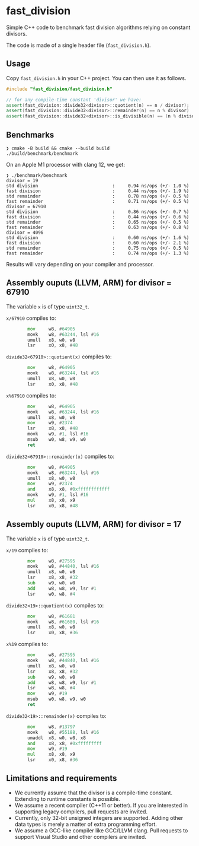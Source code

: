 # fast_division
Simple C++ code to benchmark fast division algorithms relying on constant divisors.

The code is made of a single header file (`fast_division.h`).

## Usage

Copy `fast_division.h` in your C++ project. You can then use it as follows.

```C++
#include "fast_division/fast_division.h"

// for any compile-time constant 'divisor' we have:
assert(fast_division::divide32<divisor>::quotient(n) == n / divisor);
assert(fast_division::divide32<divisor>::remainder(n) == n % divisor)
assert(fast_division::divide32<divisor>::is_divisible(n) == (n % divisor == 0));
```

## Benchmarks

```
❯ cmake -B build && cmake --build build
./build/benchmark/benchmark
```

On an Apple M1 processor with clang 12, we get:

```
❯ ./benchmark/benchmark
divisor = 19
std division                            :     0.94 ns/ops (+/- 1.0 %)
fast division                           :     0.44 ns/ops (+/- 1.9 %)
std remainder                           :     0.78 ns/ops (+/- 0.5 %)
fast remainder                          :     0.71 ns/ops (+/- 0.5 %)
divisor = 67910
std division                            :     0.86 ns/ops (+/- 0.7 %)
fast division                           :     0.44 ns/ops (+/- 0.6 %)
std remainder                           :     0.65 ns/ops (+/- 0.5 %)
fast remainder                          :     0.63 ns/ops (+/- 0.8 %)
divisor = 4096
std division                            :     0.60 ns/ops (+/- 1.6 %)
fast division                           :     0.60 ns/ops (+/- 2.1 %)
std remainder                           :     0.75 ns/ops (+/- 0.5 %)
fast remainder                          :     0.74 ns/ops (+/- 1.3 %)
```

Results will vary depending on your compiler and processor.

## Assembly ouputs (LLVM, ARM) for divisor = 67910

The variable `x` is of type `uint32_t`.

`x/67910` compiles to:

```asm
        mov     w8, #64905
        movk    w8, #63244, lsl #16
        umull   x8, w0, w8
        lsr     x0, x8, #48
```

`divide32<67910>::quotient(x)` compiles to:

```asm
        mov     w8, #64905
        movk    w8, #63244, lsl #16
        umull   x8, w0, w8
        lsr     x0, x8, #48
```

`x%67910` compiles to:

```asm
        mov     w8, #64905
        movk    w8, #63244, lsl #16
        umull   x8, w0, w8
        mov     w9, #2374
        lsr     x8, x8, #48
        movk    w9, #1, lsl #16
        msub    w0, w8, w9, w0
        ret
```

`divide32<67910>::remainder(x)` compiles to:

```asm
        mov     w8, #64905
        movk    w8, #63244, lsl #16
        umull   x8, w0, w8
        mov     w9, #2374
        and     x8, x8, #0xffffffffffff
        movk    w9, #1, lsl #16
        mul     x8, x8, x9
        lsr     x0, x8, #48
```

## Assembly ouputs (LLVM, ARM) for divisor = 17

The variable `x` is of type `uint32_t`.

`x/19` compiles to:

```asm
        mov     w8, #27595
        movk    w8, #44840, lsl #16
        umull   x8, w0, w8
        lsr     x8, x8, #32
        sub     w9, w0, w8
        add     w8, w8, w9, lsr #1
        lsr     w0, w8, #4
```

`divide32<19>::quotient(x)` compiles to:

```asm
        mov     w8, #61681
        movk    w8, #61680, lsl #16
        umull   x8, w0, w8
        lsr     x0, x8, #36
```

`x%19` compiles to:

```asm
        mov     w8, #27595
        movk    w8, #44840, lsl #16
        umull   x8, w0, w8
        lsr     x8, x8, #32
        sub     w9, w0, w8
        add     w8, w8, w9, lsr #1
        lsr     w8, w8, #4
        mov     w9, #19
        msub    w0, w8, w9, w0
        ret
```

`divide32<19>::remainder(x)` compiles to:

```asm
        mov     w8, #13797
        movk    w8, #55188, lsl #16
        umaddl  x8, w0, w8, x8
        and     x8, x8, #0xfffffffff
        mov     w9, #19
        mul     x8, x8, x9
        lsr     x0, x8, #36
```

## Limitations and requirements

- We currently assume that the divisor is a compile-time constant. Extending to runtime constants is possible.
- We assume a recent compiler (C++11 or better). If you are interested in supporting legacy compilers, pull requests are invited.
- Currently, only 32-bit unsigned integers are supported. Adding other data types is merely a matter of extra programming effort.
- We assume a GCC-like compiler like GCC/LLVM clang. Pull requests to support Visual Studio and other compilers are invited.